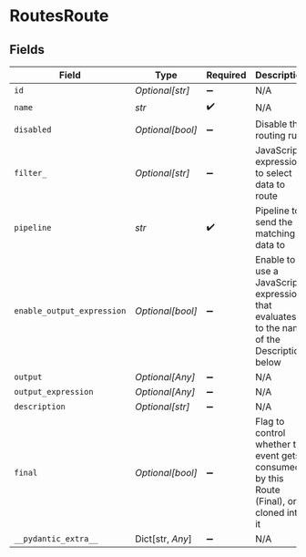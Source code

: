 # RoutesRoute


## Fields

| Field                                                                                     | Type                                                                                      | Required                                                                                  | Description                                                                               |
| ----------------------------------------------------------------------------------------- | ----------------------------------------------------------------------------------------- | ----------------------------------------------------------------------------------------- | ----------------------------------------------------------------------------------------- |
| `id`                                                                                      | *Optional[str]*                                                                           | :heavy_minus_sign:                                                                        | N/A                                                                                       |
| `name`                                                                                    | *str*                                                                                     | :heavy_check_mark:                                                                        | N/A                                                                                       |
| `disabled`                                                                                | *Optional[bool]*                                                                          | :heavy_minus_sign:                                                                        | Disable this routing rule                                                                 |
| `filter_`                                                                                 | *Optional[str]*                                                                           | :heavy_minus_sign:                                                                        | JavaScript expression to select data to route                                             |
| `pipeline`                                                                                | *str*                                                                                     | :heavy_check_mark:                                                                        | Pipeline to send the matching data to                                                     |
| `enable_output_expression`                                                                | *Optional[bool]*                                                                          | :heavy_minus_sign:                                                                        | Enable to use a JavaScript expression that evaluates to the name of the Description below |
| `output`                                                                                  | *Optional[Any]*                                                                           | :heavy_minus_sign:                                                                        | N/A                                                                                       |
| `output_expression`                                                                       | *Optional[Any]*                                                                           | :heavy_minus_sign:                                                                        | N/A                                                                                       |
| `description`                                                                             | *Optional[str]*                                                                           | :heavy_minus_sign:                                                                        | N/A                                                                                       |
| `final`                                                                                   | *Optional[bool]*                                                                          | :heavy_minus_sign:                                                                        | Flag to control whether the event gets consumed by this Route (Final), or cloned into it  |
| `__pydantic_extra__`                                                                      | Dict[str, *Any*]                                                                          | :heavy_minus_sign:                                                                        | N/A                                                                                       |